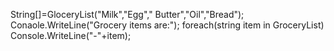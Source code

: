 String[]=GloceryList("Milk","Egg"," Butter","Oil","Bread");
Conaole.WriteLine("Grocery items  are:");
foreach(string item in  GroceryList)
Console.WriteLine("-"+item);
